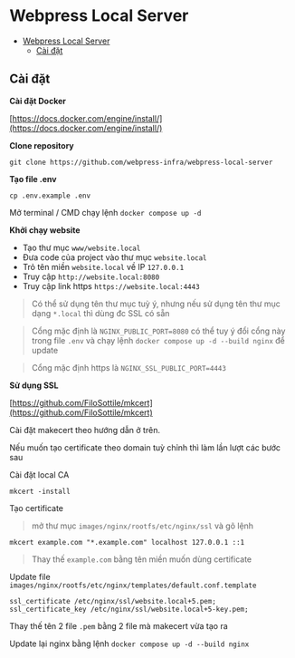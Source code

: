 # Webpress Local Server

- [Webpress Local Server](#webpress-local-server)
  - [Cài đặt](#cài-đặt)


## Cài đặt

**Cài đặt Docker**

[https://docs.docker.com/engine/install/](https://docs.docker.com/engine/install/)

**Clone repository**

```
git clone https://github.com/webpress-infra/webpress-local-server
```

**Tạo file .env**

```
cp .env.example .env
```

Mở terminal / CMD chạy lệnh `docker compose up -d`

**Khởi chạy website**

- Tạo thư mục `www/website.local`
- Đưa code của project vào thư mục `website.local`
- Trỏ tên miền `website.local` về IP `127.0.0.1`
- Truy cập `http://website.local:8080`
- Truy cập link https `https://website.local:4443`

> Có thể sử dụng tên thư mục tuỳ ý, nhưng nếu sử dụng tên thư mục dạng `*.local` thì dùng đc SSL có sẵn

> Cổng mặc định là `NGINX_PUBLIC_PORT=8080` có thể tuy ý đổi cổng này trong file `.env` và chạy lệnh `docker compose up -d --build nginx` để update

> Cổng mặc định https là `NGINX_SSL_PUBLIC_PORT=4443`


**Sử dụng SSL**

[https://github.com/FiloSottile/mkcert](https://github.com/FiloSottile/mkcert)

Cài đặt makecert theo hướng dẫn ở trên.

Nếu muốn tạo certificate theo domain tuỳ chỉnh thì làm lần lượt các bước sau

Cài đặt local CA
```
mkcert -install
```

Tạo certificate

> mở thư mục `images/nginx/rootfs/etc/nginx/ssl` và gõ lệnh

```
mkcert example.com "*.example.com" localhost 127.0.0.1 ::1

```
> Thay thế `example.com` bằng tên miền muốn dùng certificate

Update file `images/nginx/rootfs/etc/nginx/templates/default.conf.template`

```
ssl_certificate /etc/nginx/ssl/website.local+5.pem;
ssl_certificate_key /etc/nginx/ssl/website.local+5-key.pem;
```
Thay thế tên 2 file `.pem` bằng 2 file mà makecert vừa tạo ra

Update lại nginx bằng lệnh `docker compose up -d --build nginx`